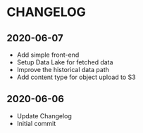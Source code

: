 # CHANGELOG

## 2020-06-07
- Add simple front-end
- Setup Data Lake for fetched data
- Improve the historical data path
- Add content type for object upload to S3

## 2020-06-06
- Update Changelog
- Initial commit
